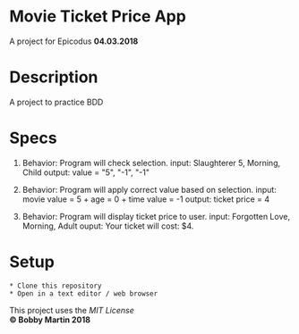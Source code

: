   # Movie Ticket Price App
  A project for Epicodus **04.03.2018**
  
  # Description
  A project to practice BDD
  
  
  # Specs
  1. Behavior: Program will check selection.
  input: Slaughterer 5, Morning, Child
  output: value = "5", "-1", "-1"

  2. Behavior: Program will apply correct value based on selection.
  input: movie value = 5 + age = 0 + time value = -1
  output: ticket price = 4

  3. Behavior: Program will display ticket price to user.
  input: Forgotten Love, Morning, Adult
  ouput: Your ticket will cost: $4.
  
  # Setup 
    * Clone this repository
    * Open in a text editor / web browser
  
  This project uses the _MIT License_  
 **&copy; Bobby Martin 2018**
